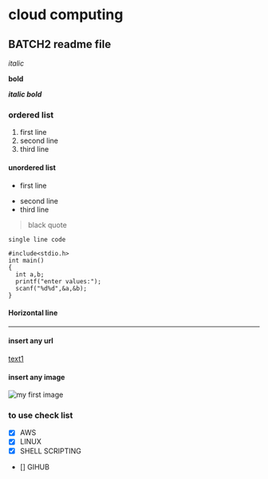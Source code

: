 # cloud computing
## BATCH2  readme file

*italic*

**bold**

***italic bold***

### ordered list
1. first line
2. second line
3. third line

#### unordered list
- first line
+ second line
+ third line

> black quote

`single line code`
```
#include<stdio.h>
int main()
{
  int a,b;
  printf("enter values:");
  scanf("%d%d",&a,&b);
}
```
 #### Horizontal line
 --------------------

#### insert any url
[text1](text2.txt)

#### insert any image
![my first image]("[C:\Users\sival\OneDrive\Pictures\wp3285866.jpg](https://tse4.mm.bing.net/th?id=OIP.SRYsQ_uZMPeNMcSV_-CXxgHaE8&pid=Api&P=0&h=180)")

### to use check list
- [x] AWS
- [X] LINUX
- [X] SHELL SCRIPTING
- [] GIHUB
